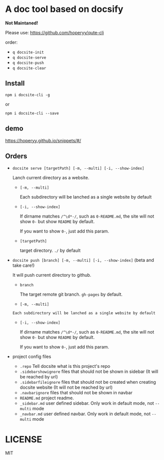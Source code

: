 # A doc tool based on docsify

**Not Maintaned!**

Please use: https://github.com/hoperyy/qute-cli

order: 

+   `q docsite-init`
+   `q docsite-serve`
+   `q docsite-push`
+   `q docsite-clear`

## Install

```
npm i docsite-cli -g
```

or

```
npm i docsite-cli --save
```

## demo

https://hoperyy.github.io/snippets/#/

## Orders

+   `docsite serve [targetPath] [-m, --multi] [-i, --show-index]`

    Lanch current directory as a website.

    +   `[-m, --multi]`

        Each subdirectory will be lanched as a single website by default

    +   `[-i, --show-index]`

        If dirname matches `/^\d*-/`, such as `0-README.md`, the site will not show `0-` but show `README` by default.

        If you want to show `0-`, just add this param.

    +   `[targetPath]`

        target directory. `./` by default

+   `docsite push [branch] [-m, --multi] [-i, --show-index]` (beta and take care!)

    It will push current directory to github.

    +   `branch`

        The target remote git branch. `gh-pages` by default.

     +   `[-m, --multi]`

        Each subdirectory will be lanched as a single website by default

    +   `[-i, --show-index]`

        If dirname matches `/^\d*-/`, such as `0-README.md`, the site will not show `0-` but show `README` by default.

        If you want to show `0-`, just add this param.

+   project config files
    +   `.repo`  Tell docsite what is this project's repo
    +   `.sidebarshowignore` files that should not be shown in sidebar (It will be reached by url)
    +   `.sidebarfileignore` files that should not be created when creating docsite website (It will not be reached by url)
    +   `.navbarignore` files that should not be shown in navbar
    +   `README.md` project readme.
    +   `_sidebar.md` user defined sidebar. Only work in default mode, not `--multi` mode
    +   `_navbar.md` user defined navbar. Only work in default mode, not `--multi` mode

# LICENSE

MIT